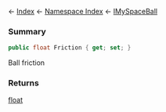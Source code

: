 ← [Index](Api-Index) ← [Namespace Index](Namespace-Index) ← [IMySpaceBall](SpaceEngineers.Game.ModAPI.Ingame.IMySpaceBall)

### Summary

```csharp
public float Friction { get; set; }
```

Ball friction

### Returns

[float](https://docs.microsoft.com/en-us/dotnet/api/System.Single?view=netframework-4.6)

